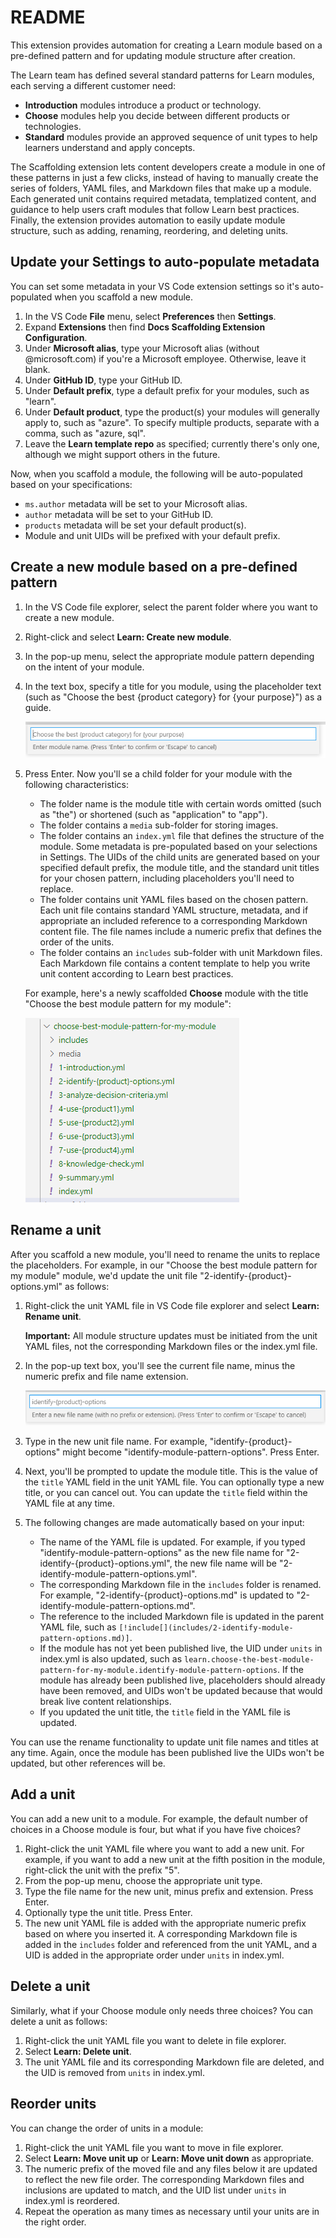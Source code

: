 # README

This extension provides automation for creating a Learn module based on a pre-defined pattern and for updating module structure after creation.

The Learn team has defined several standard patterns for Learn modules, each serving a different customer need:

- **Introduction** modules introduce a product or technology.
- **Choose** modules help you decide between different products or technologies.
- **Standard** modules provide an approved sequence of unit types to help learners understand and apply concepts.

The Scaffolding extension lets content developers create a module in one of these patterns in just a few clicks, instead of having to manually create the series of folders, YAML files, and Markdown files that make up a module. Each generated unit contains required metadata, templatized content, and guidance to help users craft modules that follow Learn best practices. Finally, the extension provides automation to easily update module structure, such as adding, renaming, reordering, and deleting units.

## Update your Settings to auto-populate metadata

You can set some metadata in your VS Code extension settings so it's auto-populated when you scaffold a new module.

1. In the VS Code **File** menu, select **Preferences** then **Settings**.
1. Expand **Extensions** then find **Docs Scaffolding Extension Configuration**.
1. Under **Microsoft alias**, type your Microsoft alias (without @microsoft.com) if you're a Microsoft employee. Otherwise, leave it blank.
1. Under **GitHub ID**, type your GitHub ID.
1. Under **Default prefix**, type a default prefix for your modules, such as "learn".
1. Under **Default product**, type the product(s) your modules will generally apply to, such as "azure". To specify multiple products, separate with a comma, such as "azure, sql".
1. Leave the **Learn template repo** as specified; currently there's only one, although we might support others in the future.

Now, when you scaffold a module, the following will be auto-populated based on your specifications:

- `ms.author` metadata will be set to your Microsoft alias.
- `author` metadata will be set to your GitHub ID.
- `products` metadata will be set your default product(s).
- Module and unit UIDs will be prefixed with your default prefix.

## Create a new module based on a pre-defined pattern

1. In the VS Code file explorer, select the parent folder where you want to create a new module.
1. Right-click and select **Learn: Create new module**.
1. In the pop-up menu, select the appropriate module pattern depending on the intent of your module.
1. In the text box, specify a title for you module, using the placeholder text (such as "Choose the best {product category} for {your purpose}") as a guide.

   ![Screenshot of the module title input box.](media/module-title-input-box.png)
1. Press Enter. Now you'll se a child folder for your module with the following characteristics:
   - The folder name is the module title with certain words omitted (such as "the") or shortened (such as "application" to "app").
   - The folder contains a `media` sub-folder for storing images.
   - The folder contains an `index.yml` file that defines the structure of the module. Some metadata is pre-populated based on your selections in Settings. The UIDs of the child units are generated based on your specified default prefix, the module title, and the standard unit titles for your chosen pattern, including placeholders you'll need to replace.
   - The folder contains unit YAML files based on the chosen pattern. Each unit file contains standard YAML structure, metadata, and if appropriate an included reference to a corresponding Markdown content file. The file names include a numeric prefix that defines the order of the units.
   - The folder contains an `includes` sub-folder with unit Markdown files. Each Markdown file contains a content template to help you write unit content according to Learn best practices.

   For example, here's a newly scaffolded **Choose** module with the title "Choose the best module pattern for my module":
  
   ![Screenshot of a newly scaffolded module in the VS Code file explorer, structured as described above.](media/newly-scaffolded-choose-module.png)

## Rename a unit

After you scaffold a new module, you'll need to rename the units to replace the placeholders. For example, in our "Choose the best module pattern for my module" module, we'd update the unit file "2-identify-{product}-options.yml" as follows:

1. Right-click the unit YAML file in VS Code file explorer and select **Learn: Rename unit**.

   **Important:** All module structure updates must be initiated from the unit YAML files, not the corresponding Markdown files or the index.yml file.
1. In the pop-up text box, you'll see the current file name, minus the numeric prefix and file name extension.

   ![Screenshot of the rename unit text box showing the placeholder file name minus the prefix and extension.](media/rename-unit-text-box.png)
1. Type in the new unit file name. For example, "identify-{product}-options" might become "identify-module-pattern-options". Press Enter.
1. Next, you'll be prompted to update the module title. This is the value of the `title` YAML field in the unit YAML file. You can optionally type a new title, or you can cancel out. You can update the `title` field within the YAML file at any time.
1. The following changes are made automatically based on your input:
   - The name of the YAML file is updated. For example, if you typed "identify-module-pattern-options" as the new file name for "2-identify-{product}-options.yml", the new file name will be "2-identify-module-pattern-options.yml".
   - The corresponding Markdown file in the `includes` folder is renamed. For example, "2-identify-{product}-options.md" is updated to "2-identify-module-pattern-options.md".
   - The reference to the included Markdown file is updated in the parent YAML file, such as `[!include[](includes/2-identify-module-pattern-options.md)]`.
   - If the module has not yet been published live, the UID under `units` in index.yml is also updated, such as `learn.choose-the-best-module-pattern-for-my-module.identify-module-pattern-options`. If the module has already been published live, placeholders should already have been removed, and UIDs won't be updated because that would break live content relationships.
   - If you updated the unit title, the `title` field in the YAML file is updated.

You can use the rename functionality to update unit file names and titles at any time. Again, once the module has been published live the UIDs won't be updated, but other references will be.

## Add a unit

You can add a new unit to a module. For example, the default number of choices in a Choose module is four, but what if you have five choices?

1. Right-click the unit YAML file where you want to add a new unit. For example, if you want to add a new unit at the fifth position in the module, right-click the unit with the prefix "5".
1. From the pop-up menu, choose the appropriate unit type.
1. Type the file name for the new unit, minus prefix and extension. Press Enter.
1. Optionally type the unit title. Press Enter.
1. The new unit YAML file is added with the appropriate numeric prefix based on where you inserted it. A corresponding Markdown file is added in the `includes` folder and referenced from the unit YAML, and a UID is added in the appropriate order under `units` in index.yml.

## Delete a unit

Similarly, what if your Choose module only needs three choices? You can delete a unit as follows:

1. Right-click the unit YAML file you want to delete in file explorer.
1. Select **Learn: Delete unit**.
1. The unit YAML file and its corresponding Markdown file are deleted, and the UID is removed from `units` in index.yml.

## Reorder units

You can change the order of units in a module:

1. Right-click the unit YAML file you want to move in file explorer.
1. Select **Learn: Move unit up** or **Learn: Move unit down** as appropriate.
1. The numeric prefix of the moved file and any files below it are updated to reflect the new file order. The corresponding Markdown files and inclusions are updated to match, and the UID list under `units` in index.yml is reordered.
1. Repeat the operation as many times as necessary until your units are in the right order.